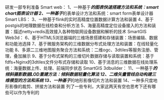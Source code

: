 研发一部专利准备
Smart web：
1、一种基于***的图表快速搭建方法和系统：smart chart图表设计器
2、一种基于***的表单设计方法和系统：smart form表单设计器
Smart LBS：
3、一种基于flink的实时高精度位置数据计算方法和装置
4、基于postgis的地理数据在线检查和分析方法
5、海量高精度定位设备接入的方法和装置：描述netty+redis高效接入各种物联网设备数据和解析的技术
SmartGIS Web3d：
6、基于HTML5浏览器端的三维场景搭建和存储装置：场景编辑、数据和功能池选择
7、基于微服务架构的三维数据分布式处理方法和装置：在线轻量化功能
8、多源二三维地图服务聚合方法和系统：二维ogc、3dtiles等服务注册、管理，叠加展示
9、基于分布式架构的三维切片数据存储与读取装置和系统：基于fdfs+Nginx的3dtiles文件分布式存储和读取
10、基于消息的三维数据在线处理系统：海量数据上传、处理、前端同步状态
SmartGIS 3dbuilder：
11、一种基于***的倾斜摄影数据LOD重建方法：倾斜数据轻量化算法
12、二维矢量管线自动构建三维模型的方法和系统
13、一种基于***的地形影像切片方法和装置
14、一种多尺度地形影像的裁剪、拼接方法和装置
列了一些专利，大家这两天有空也思考下还有哪些可以作为专利的